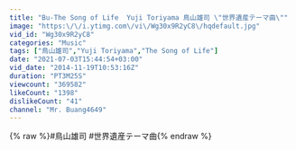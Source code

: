 ```yaml
---
title: "Bu-The Song of Life  Yuji Toriyama 鳥山雄司 \"世界遺産テーマ曲\""
image: "https:\/\/i.ytimg.com\/vi\/Wg30x9R2yC8\/hqdefault.jpg"
vid_id: "Wg30x9R2yC8"
categories: "Music"
tags: ["鳥山雄司","Yuji Toriyama","The Song of Life"]
date: "2021-07-03T15:44:54+03:00"
vid_date: "2014-11-19T10:53:16Z"
duration: "PT3M25S"
viewcount: "369582"
likeCount: "1398"
dislikeCount: "41"
channel: "Mr. Buang4649"
---
```

{% raw %}#鳥山雄司 #世界遺産テーマ曲{% endraw %}
